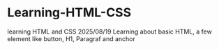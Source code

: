 # Learning-HTML-CSS
learning HTML and CSS
2025/08/19
Learning about basic HTML, a few element like button, H1, Paragraf and anchor
